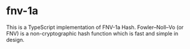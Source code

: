 # fnv-1a
This is a TypeScript implementation of FNV-1a Hash. Fowler–Noll–Vo (or FNV) is a non-cryptographic hash function which is fast and simple in design.
